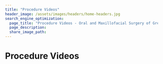 ```yaml
---
title: "Procedure Videos"
header_image: /assets/images/headers/home-headers.jpg
search_engine_optimization:
  page_title: "Procedure Videos - Oral and Maxillofacial Surgery of Greeley PC"
  page_description:
  share_image_path:
---
```


# Procedure Videos